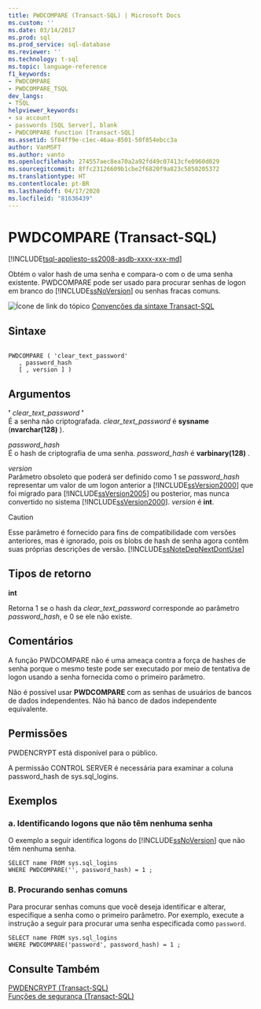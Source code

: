 ```yaml
---
title: PWDCOMPARE (Transact-SQL) | Microsoft Docs
ms.custom: ''
ms.date: 03/14/2017
ms.prod: sql
ms.prod_service: sql-database
ms.reviewer: ''
ms.technology: t-sql
ms.topic: language-reference
f1_keywords:
- PWDCOMPARE
- PWDCOMPARE_TSQL
dev_langs:
- TSQL
helpviewer_keywords:
- sa account
- passwords [SQL Server], blank
- PWDCOMPARE function [Transact-SQL]
ms.assetid: 5f84ff9e-c1ec-46aa-8501-50f854ebcc3a
author: VanMSFT
ms.author: vanto
ms.openlocfilehash: 274557aec8ea70a2a92fd49c07413cfe0960d029
ms.sourcegitcommit: 8ffc23126609b1cbe2f6820f9a823c5850205372
ms.translationtype: HT
ms.contentlocale: pt-BR
ms.lasthandoff: 04/17/2020
ms.locfileid: "81636439"
---
```

# <a name="pwdcompare-transact-sql"></a>PWDCOMPARE (Transact-SQL)
[!INCLUDE[tsql-appliesto-ss2008-asdb-xxxx-xxx-md](../../includes/tsql-appliesto-ss2008-asdb-xxxx-xxx-md.md)]

  Obtém o valor hash de uma senha e compara-o com o de uma senha existente. PWDCOMPARE pode ser usado para procurar senhas de logon em branco do [!INCLUDE[ssNoVersion](../../includes/ssnoversion-md.md)] ou senhas fracas comuns.  
  
 ![Ícone de link do tópico](../../database-engine/configure-windows/media/topic-link.gif "Ícone de link do tópico") [Convenções da sintaxe Transact-SQL](../../t-sql/language-elements/transact-sql-syntax-conventions-transact-sql.md)  
  
## <a name="syntax"></a>Sintaxe  
  
```syntaxsql
  
PWDCOMPARE ( 'clear_text_password'  
   , password_hash   
   [ , version ] )  
```  
  
## <a name="arguments"></a>Argumentos  
 **'** *clear_text_password* **'**  
 É a senha não criptografada. *clear_text_password* é **sysname** (**nvarchar(128)** ).  
  
 *password_hash*  
 É o hash de criptografia de uma senha. *password_hash* é **varbinary(128)** .  
  
 *version*  
 Parâmetro obsoleto que poderá ser definido como 1 se *password_hash* representar um valor de um logon anterior a [!INCLUDE[ssVersion2000](../../includes/ssversion2000-md.md)] que foi migrado para [!INCLUDE[ssVersion2005](../../includes/ssversion2005-md.md)] ou posterior, mas nunca convertido no sistema [!INCLUDE[ssVersion2000](../../includes/ssversion2000-md.md)]. *version* é **int**.  
  
> [!CAUTION]  
>  Esse parâmetro é fornecido para fins de compatibilidade com versões anteriores, mas é ignorado, pois os blobs de hash de senha agora contêm suas próprias descrições de versão. [!INCLUDE[ssNoteDepNextDontUse](../../includes/ssnotedepnextdontuse-md.md)]  
  
## <a name="return-types"></a>Tipos de retorno  
 **int**  
  
 Retorna 1 se o hash da *clear_text_password* corresponde ao parâmetro *password_hash*, e 0 se ele não existe.  
  
## <a name="remarks"></a>Comentários  
 A função PWDCOMPARE não é uma ameaça contra a força de hashes de senha porque o mesmo teste pode ser executado por meio de tentativa de logon usando a senha fornecida como o primeiro parâmetro.  
  
 Não é possível usar **PWDCOMPARE** com as senhas de usuários de bancos de dados independentes. Não há banco de dados independente equivalente.  
  
## <a name="permissions"></a>Permissões  
 PWDENCRYPT está disponível para o público.  
  
 A permissão CONTROL SERVER é necessária para examinar a coluna password_hash de sys.sql_logins.  
  
## <a name="examples"></a>Exemplos  
  
### <a name="a-identifying-logins-that-have-no-passwords"></a>a. Identificando logons que não têm nenhuma senha  
 O exemplo a seguir identifica logons do [!INCLUDE[ssNoVersion](../../includes/ssnoversion-md.md)] que não têm nenhuma senha.  
  
```  
SELECT name FROM sys.sql_logins   
WHERE PWDCOMPARE('', password_hash) = 1 ;  
```  
  
### <a name="b-searching-for-common-passwords"></a>B. Procurando senhas comuns  
 Para procurar senhas comuns que você deseja identificar e alterar, especifique a senha como o primeiro parâmetro. Por exemplo, execute a instrução a seguir para procurar uma senha especificada como `password`.  
  
```  
SELECT name FROM sys.sql_logins   
WHERE PWDCOMPARE('password', password_hash) = 1 ;  
```  
  
## <a name="see-also"></a>Consulte Também  
 [PWDENCRYPT &#40;Transact-SQL&#41;](../../t-sql/functions/pwdencrypt-transact-sql.md)   
 [Funções de segurança &#40;Transact-SQL&#41;](../../t-sql/functions/security-functions-transact-sql.md)  
  
  

